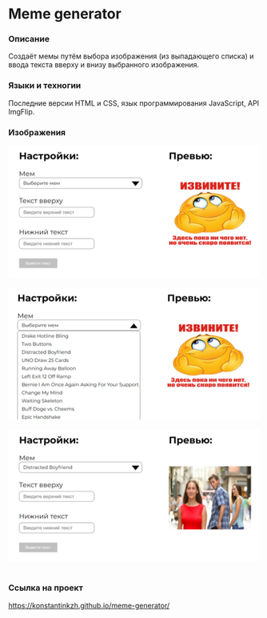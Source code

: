 # Meme generator
### Описание
Создаёт мемы путём выбора изображения (из выпадающего списка) и ввода текста вверху и внизу выбранного изображения.

### Языки и техногии
Последние версии HTML и CSS, язык программирования JavaScript, API ImgFlip.

### Изображения
<div class="container" style="display: flex; justify-content: center; flex-direction: column; width: 100%;">
    <img style="margin-bottom: 20px;" src="/images-for-readme/img1.png" width="100%">
    <img style="margin-bottom: 20px;" src="/images-for-readme/img2.png" width="100%">
    <img style="margin-bottom: 20px;" src="/images-for-readme/img3.png" width="100%">
</div>

### Ссылка на проект
https://konstantinkzh.github.io/meme-generator/